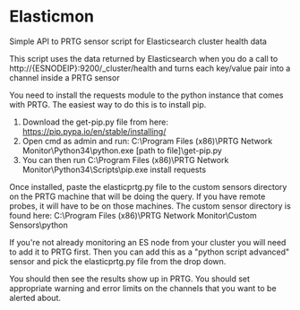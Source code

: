# Elasticmon
Simple API to PRTG sensor script for Elasticsearch cluster health data

This script uses the data returned by Elasticsearch when you do a call to http://{ESNODEIP}:9200/_cluster/health and turns each key/value pair into a channel inside a PRTG sensor

You need to install the requests module to the python instance that comes with PRTG. The easiest way to do this is to install pip.

  1. Download the get-pip.py file from here: https://pip.pypa.io/en/stable/installing/
  2. Open cmd as admin and run: C:\Program Files (x86)\PRTG Network Monitor\Python34\python.exe [path to file]\get-pip.py
  3. You can then run C:\Program Files (x86)\PRTG Network Monitor\Python34\Scripts\pip.exe install requests
  
Once installed, paste the elasticprtg.py file to the custom sensors directory on the PRTG machine that will be doing the query. If you have remote probes, it will have to be on those machines. The custom sensor directory is found here: 
C:\Program Files (x86)\PRTG Network Monitor\Custom Sensors\python

If you're not already monitoring an ES node from your cluster you will need to add it to PRTG first. Then you can add this as a "python script advanced" sensor and pick the elasticprtg.py file from the drop down. 

You should then see the results show up in PRTG. You should set appropriate warning and error limits on the channels that you want to be alerted about.
